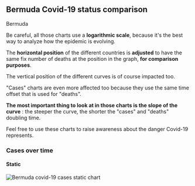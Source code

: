 ## Bermuda Covid-19 status comparison 

Bermuda



Be careful, all those charts use a **logarithmic scale**, because it's the best way to analyze how the epidemic is evolving.
 
The **horizontal position** of the different countries is **adjusted** to have the same fix number of deaths at the position in the graph, **for comparison purposes**.

The vertical position of the different curves is of course impacted too.

"Cases" charts are even more affected too because they use the same time offset that is used for "deaths".

**The most important thing to look at in those charts is the slope of the curve** : the steeper the curve, the shorter the "cases" and "deaths" doubling time.

Feel free to use these charts to raise awareness about the danger Covid-19 represents. 


 
### Cases over time
 
#### Static
![Bermuda covid-19 cases static chart](https://raw.githubusercontent.com/madlag/coronavirus_study/master/notebooks/graphs/2020-03-31/countries/Bermuda/2020-03-31_Bermuda_cases.png "Bermuda covid-19 cases static chart")   

